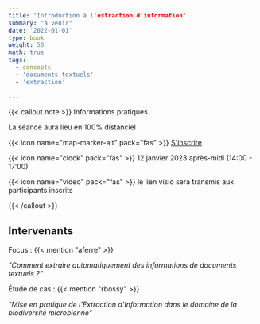 ```yaml
---
title: 'Introduction à l'extraction d'information'
summary: "à venir"
date: '2022-01-01'
type: book
weight: 50
math: true
tags:
  - concepts
  - 'documents textuels'
  - 'extraction'
  
---
```


{{< callout note >}}
Informations pratiques

La séance aura lieu en 100% distanciel

{{< icon name="map-marker-alt" pack="fas" >}} <a href="https://inrae-fr.zoom.us/webinar/register/WN_mKp7fjEUTqSFINaN-c_vCw">S'inscrire</a>

{{< icon name="clock" pack="fas" >}} 12 janvier 2023 après-midi (14:00 - 17:00)

{{< icon name="video" pack="fas" >}} le lien visio sera transmis aux participants inscrits

{{< /callout >}}


## Intervenants

Focus : {{< mention "aferre" >}}

*"Comment extraire automatiquement des informations de documents textuels ?"*


Étude de cas : {{< mention "rbossy" >}}

*"Mise en pratique de l'Extraction d'Information dans le domaine de la biodiversité microbienne"*




